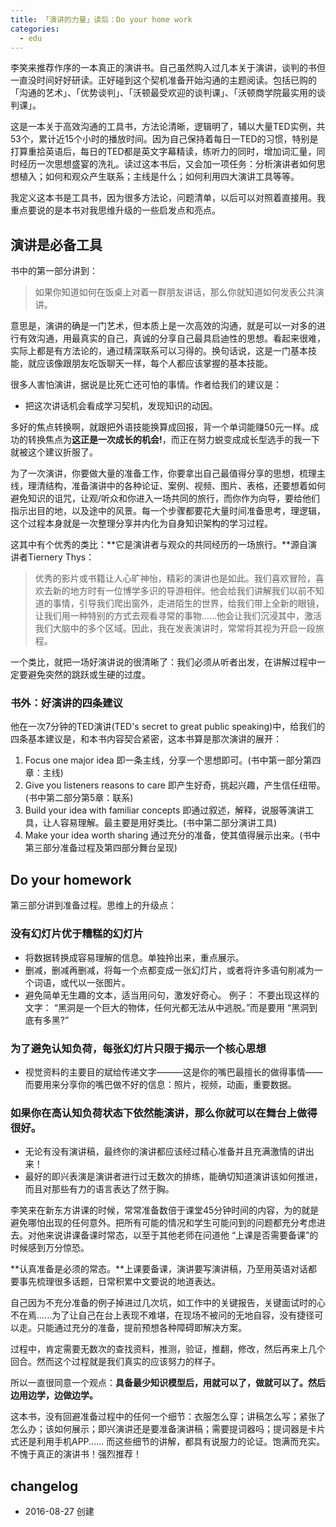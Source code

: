```yaml
---
title: 「演讲的力量」读后：Do your home work
categories: 
  - edu
---
```


李笑来推荐作序的一本真正的演讲书。自己虽然购入过几本关于演讲，谈判的书但一直没时间好好研读。正好碰到这个契机准备开始沟通的主题阅读。包括已购的「沟通的艺术」、「优势谈判」、「沃顿最受欢迎的谈判课」、「沃顿商学院最实用的谈判课」。

这是一本关于高效沟通的工具书，方法论清晰，逻辑明了，辅以大量TED实例，共53个，累计近15个小时的播放时间。因为自己保持着每日一TED的习惯，特别是打算重拾英语后，每日的TED都是英文字幕精读，练听力的同时，增加词汇量，同时经历一次思想盛宴的洗礼。读过这本书后，又会加一项任务：分析演讲者如何思想植入；如何和观众产生联系；主线是什么；如何利用四大演讲工具等等。

我定义这本书是工具书，因为很多方法论，问题清单，以后可以对照着直接用。我重点要说的是本书对我思维升级的一些启发点和亮点。

## 演讲是必备工具

书中的第一部分讲到：
> 如果你知道如何在饭桌上对着一群朋友讲话，那么你就知道如何发表公共演讲。

意思是，演讲的确是一门艺术，但本质上是一次高效的沟通，就是可以一对多的进行有效沟通，用最真实的自己，真诚的分享自己最具启迪性的思想。看起来很难，实际上都是有方法论的，通过精深联系可以习得的。换句话说，这是一门基本技能，就应该像跟朋友吃饭聊天一样，每个人都应该掌握的基本技能。

很多人害怕演讲，据说是比死亡还可怕的事情。作者给我们的建议是：

- 把这次讲话机会看成学习契机，发现知识的动因。

多好的焦点转换啊，就跟把外语技能换算成回报，背一个单词能赚50元一样。成功的转换焦点为**这正是一次成长的机会!**，而正在努力蜕变成成长型选手的我一下就被这个建议折服了。

为了一次演讲，你要做大量的准备工作，你要拿出自己最值得分享的思想，梳理主线，理清结构，准备演讲中的各种论证、案例、视频、图片、表格，还要想着如何避免知识的诅咒，让观/听众和你进入一场共同的旅行，而你作为向导，要给他们指示出目的地，以及途中的风景。每一个步骤都要花大量时间准备思考，理逻辑，这个过程本身就是一次整理分享并内化为自身知识架构的学习过程。

这其中有个优秀的类比：**它是演讲者与观众的共同经历的一场旅行。**源自演讲者Tiernery Thys：

> 优秀的影片或书籍让人心旷神怡，精彩的演讲也是如此。我们喜欢冒险，喜欢去新的地方时有一位博学多识的导游相伴。他会给我们讲解我们以前不知道的事情，引导我们爬出窗外，走进陌生的世界，给我们带上全新的眼镜，让我们用一种特别的方式去观看寻常的事物......他会让我们沉浸其中，激活我们大脑中的多个区域。因此，我在发表演讲时，常常将其视为开启一段旅程。

一个类比，就把一场好演讲说的很清晰了：我们必须从听者出发，在讲解过程中一定要避免突然的跳跃或生硬的过度。

### 书外：好演讲的四条建议

他在一次7分钟的TED演讲(TED's secret to great public speaking)中，给我们的四条基本建议是，和本书内容契合紧密，这本书算是那次演讲的展开：

1. Focus one major idea
即一条主线，分享一个思想即可。(书中第一部分第四章：主线)
2. Give you listeners reasons to care
即产生好奇，挑起兴趣，产生信任纽带。(书中第二部分第5章：联系)
3. Build your idea with familiar concepts
即通过叙述，解释，说服等演讲工具，让人容易理解。最主要是用好类比。(书中第二部分演讲工具)
4. Make your idea worth sharing
通过充分的准备，使其值得展示出来。(书中第三部分准备过程及第四部分舞台呈现)

## Do your homework

第三部分讲到准备过程。思维上的升级点：

### 没有幻灯片优于糟糕的幻灯片

- 将数据转换成容易理解的信息。单独拎出来，重点展示。
- 删减，删减再删减，将每一个点都变成一张幻灯片，或者将许多语句削减为一个词语，或代以一张图片。
- 避免简单无生趣的文本，适当用问句，激发好奇心。 例子：
不要出现这样的文字： “黑洞是一个巨大的物体，任何光都无法从中逃脱。”而是要用 “黑洞到底有多黑?”

### 为了避免认知负荷，每张幻灯片只限于揭示一个核心思想

- 视觉资料的主要目的斌给传递文字———这是你的嘴巴最擅长的做得事情——而要用来分享你的嘴巴做不好的信息：照片，视频，动画，重要数据。

### 如果你在高认知负荷状态下依然能演讲，那么你就可以在舞台上做得很好。

- 无论有没有演讲稿，最终你的演讲都应该经过精心准备并且充满激情的讲出来！
- 最好的即兴表演是演讲者进行过无数次的排练，能确切知道演讲该如何推进，而且对那些有力的语言表达了然于胸。

李笑来在新东方讲课的时候，常常准备数倍于课堂45分钟时间的内容，为的就是避免哪怕出现的任何意外。把所有可能的情况和学生可能问到的问题都充分考虑进去。对他来说讲课备课时常态，以至于其他老师在问道他 “上课是否需要备课”的时候感到万分惊恐。

**认真准备是必须的常态。**上课要备课，演讲要写演讲稿，乃至用英语对话都要事先梳理很多话题，日常积累中文要说的地道表达。

自己因为不充分准备的例子掉进过几次坑，如工作中的关键报告，关键面试时的心不在焉......为了让自己在台上表现不难堪，在现场不被问的无地自容，没有捷径可以走。只能通过充分的准备，提前预想各种障碍即解决方案。

过程中，肯定需要无数次的查找资料，推测，验证，推翻，修改，然后再来上几个回合。然而这个过程就是我们真实的应该努力的样子。

所以一直很同意一个观点：**具备最少知识模型后，用就可以了，做就可以了。然后边用边学，边做边学。**

这本书，没有回避准备过程中的任何一个细节：衣服怎么穿；讲稿怎么写；紧张了怎么办；该如何展示；即兴演讲还是要准备演讲稿；需要提词器吗；提词器是卡片式还是利用手机APP......
而这些细节的讲解，都具有说服力的论证。饱满而充实。不愧于真正的演讲书！强烈推荐！

##  changelog
 
 - 2016-08-27 创建

